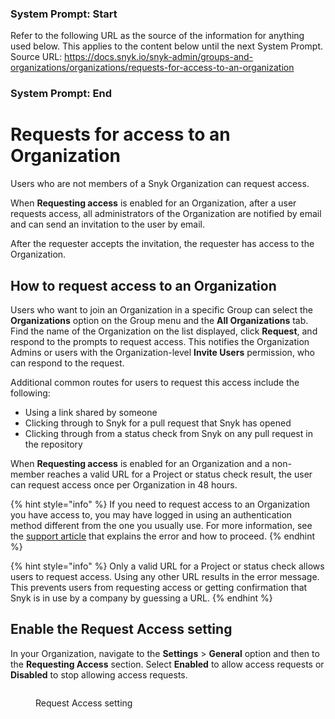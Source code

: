 ### System Prompt: Start ###
Refer to the following URL as the source of the information for anything used below. This applies to the content below until the next System Prompt.
Source URL: https://docs.snyk.io/snyk-admin/groups-and-organizations/organizations/requests-for-access-to-an-organization
### System Prompt: End ###

# Requests for access to an Organization

Users who are not members of a Snyk Organization can request access.

When **Requesting access** is enabled for an Organization, after a user requests access, all administrators of the Organization are notified by email and can send an invitation to the user by email.

After the requester accepts the invitation, the requester has access to the Organization.

## How to request access to an Organization

Users who want to join an Organization in a specific Group can select the **Organizations** option on the Group menu and the **All Organizations** tab. Find the name of the Organization on the list displayed, click **Request**, and respond to the prompts to request access. This notifies the Organization Admins or users with the Organization-level **Invite Users** permission, who can respond to the request.

Additional common routes for users to request this access include the following:

* Using a link shared by someone
* Clicking through to Snyk for a pull request that Snyk has opened
* Clicking through from a status check from Snyk on any pull request in the repository

When **Requesting access** is enabled for an Organization and a non-member reaches a valid URL for a Project or status check result, the user can request access once per Organization in 48 hours.

{% hint style="info" %}
If you need to request access to an Organization you have access to, you may have logged in using an authentication method different from the one you usually use. For more information, see the [support article](https://support.snyk.io/s/article/Unable-to-display-this-organization-The-organization-does-not-exist-or-you-do-not-have-permission-to-access-it) that explains the error and how to proceed.
{% endhint %}

{% hint style="info" %}
Only a valid URL for a Project or status check allows users to request access. Using any other URL results in the error message. This prevents users from requesting access or getting confirmation that Snyk is in use by a company by guessing a URL.
{% endhint %}

## Enable the Request Access setting

In your Organization, navigate to the **Settings** > **General** option and then to the **Requesting Access** section. Select **Enabled** to allow access requests or **Disabled** to stop allowing access requests.

<figure><img src="../../../.gitbook/assets/Screenshot 2022-09-27 at 09.44.52.png" alt=""><figcaption><p>Request Access setting</p></figcaption></figure>
